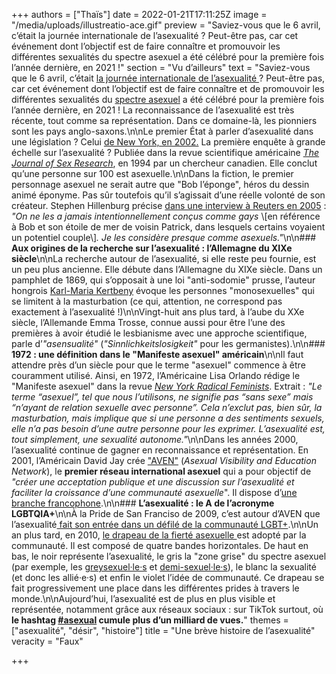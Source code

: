 +++
authors = ["Thaïs"]
date = 2022-01-21T17:11:25Z
image = "/media/uploads/illustreatio-ace.gif"
preview = "Saviez-vous que le 6 avril, c’était la journée internationale de l’asexualité&nbsp;? Peut-être pas, car cet événement dont l’objectif est de faire connaître et promouvoir les différentes sexualités du spectre asexuel a été célébré pour la première fois l’année dernière, en 2021&nbsp;!"
section = "Vu d’ailleurs"
text = "Saviez-vous que le 6 avril, c’était [la journée internationale de l’asexualité ](https://internationalasexualityday.org/fr/)? Peut-être pas, car cet événement dont l’objectif est de faire connaître et de promouvoir les différentes sexualités du [spectre asexuel](http://www.femestella.com/what-is-asexuality-david-jay-aven-interview/) a été célébré pour la première fois l’année dernière, en 2021&nbsp;! La reconnaissance de l’asexualité est très récente, tout comme sa représentation. Dans ce domaine-là, les pionniers sont les pays anglo-saxons.\n\nLe premier État à parler d’asexualité dans une législation&nbsp;? Celui [de New York, en 2002.](https://assembly.state.ny.us/leg/?default_fld=&leg_video=&bn=A01971&term=2001&Summary=Y&Floor&nbspVotes=Y&Text=Y) La première enquête à grande échelle sur l’asexualité&nbsp;? Publiée dans la revue scientifique américaine [_The Journal of Sex Research_](https://en.m.wikipedia.org/wiki/The_Journal_of_Sex_Research), en 1994 par un chercheur canadien. Elle conclut qu’une personne sur 100 est asexuelle.\n\nDans la fiction, le premier personnage asexuel ne serait autre que \"Bob l’éponge\", héros du dessin animé éponyme. Pas sûr toutefois qu’il s’agissait d’une réelle volonté de son créateur. Stephen Hillenburg précise [dans une interview à Reuters en 2005](https://people.com/celebrity/spongebob-asexual-not-gay-creator/)&nbsp;: _\"On ne les a jamais intentionnellement conçus comme gays_ \\[en référence à Bob et son étoile de mer de voisin Patrick, dans lesquels certains voyaient un potentiel couple\\]_. Je les considère presque comme asexuels.\"_\n\n### **Aux origines de la recherche sur l’asexualité&nbsp;: l’Allemagne du XIXe siècle**\n\nLa recherche autour de l’asexualité, si elle reste peu fournie, est un peu plus ancienne. Elle débute dans l’Allemagne du XIXe siècle. Dans un pamphlet de 1869, qui s’opposait à une loi \"anti-sodomie\" prusse, l’auteur hongrois [Karl-Maria Kertbeny](https://en.m.wikipedia.org/wiki/Karl-Maria_Kertbeny) évoque les personnes \"monosexuelles\" qui se limitent à la masturbation (ce qui, attention, ne correspond pas exactement à l’asexualité&nbsp;!)\n\nVingt-huit ans plus tard, à l’aube du XXe siècle, l’Allemande Emma Trosse, connue aussi pour être l’une des premières à avoir étudié le lesbianisme avec une approche scientifique, parle d’_\"asensualité\"_ (_\"Sinnlichkeitslosigkeit\"_ pour les germanistes).\n\n### **1972&nbsp;: une définition dans le \"Manifeste asexuel\" américain**\n\nIl faut attendre près d’un siècle pour que le terme \"asexuel\" commence à être couramment utilisé. Ainsi, en 1972, l’Américaine Lisa Orlando rédige le \"Manifeste asexuel\" dans la revue [_New York Radical Feminists_](https://en.m.wikipedia.org/wiki/New_York_Radical_Feminists). Extrait&nbsp;: _\"Le terme &ldquo;asexuel&rdquo;, tel que nous l’utilisons, ne signifie pas &ldquo;sans sexe&rdquo; mais &ldquo;n’ayant de relation sexuelle avec personne&rdquo;. Cela n’exclut pas, bien sûr, la masturbation, mais implique que si une personne a des sentiments sexuels, elle n’a pas besoin d’une autre personne pour les exprimer. L’asexualité est, tout simplement, une sexualité autonome.\"_\n\nDans les années 2000, l’asexualité continue de gagner en reconnaissance et représentation. En 2001, l’Américain David Jay crée [\"AVEN\"](https://asexuality.org/) (_Asexual Visibility and Education Network_), le **premier réseau international asexuel** qui a pour objectif de _\"créer une acceptation publique et une discussion sur l’asexualité et faciliter la croissance d’une communauté asexuelle_\". Il dispose d’[une branche francophone](https://fr.asexuality.org/).\n\n### **L’asexualité&nbsp;: le A de l’acronyme LGBTQIA+**\n\nÀ la Pride de San Franciso de 2009, c’est autour d’AVEN que l’asexualité[ fait son entrée dans un défilé de la communauté LGBT+](https://www.chron.com/news/article/Gay-Pride-Parade-sizzles-in-San-Francisco-3293697.php).\n\nUn an plus tard, en 2010, [le drapeau de la fierté asexuelle ](https://fr.wikipedia.org/wiki/Asexualit%C3%A9#/media/Fichier:Asexual_Pride_Flag.svg)est adopté par la communauté. Il est composé de quatre bandes horizontales. De haut en bas, le noir représente l’asexualité, le gris la \"zone grise\" du spectre asexuel (par exemple, les [greysexuel·le·s](https://fr.wiktionary.org/wiki/graysexuel) et [demi-sexuel·le·s](https://www.elle.fr/Love-Sexe/News/Desir-et-sentiments-lies-vous-etes-peut-etre-demi-sexuel-ou-demi-romantique-3547349)), le blanc la sexualité (et donc les allié·e·s) et enfin le violet l’idée de communauté. Ce drapeau se fait progressivement une place dans les différentes prides à travers le monde.\n\nAujourd’hui, l’asexualité est de plus en plus visible et représentée, notamment grâce aux réseaux sociaux&nbsp;: sur TikTok surtout, où **le hashtag [#asexual](https://www.tiktok.com/tag/asexual) cumule plus d’un milliard de vues.**"
themes = ["asexualité", "désir", "histoire"]
title = "Une brève histoire de l’asexualité"
veracity = "Faux"

+++
